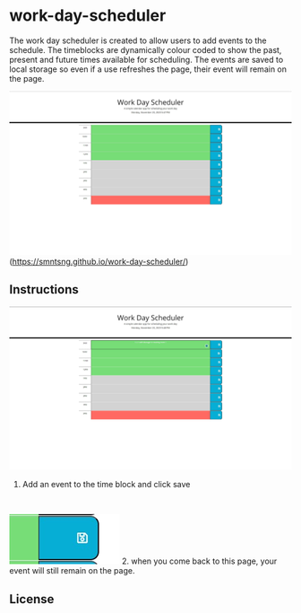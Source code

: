 # work-day-scheduler

The work day scheduler is created to allow users to add events to the schedule. The timeblocks are dynamically colour coded to show the past, present and future times available for scheduling.
The events are saved to local storage so even if a use refreshes the page, their event will remain on the page.

![alt text](Assets/Screenshot.jpg)
(https://smntsng.github.io/work-day-scheduler/)

## Instructions
![alt text](Assets/Screenshot-2.jpg)
1. Add an event to the time block and click save
 <br />
 
![alt text](Assets/screenshot-3.jpg)
2. when you come back to this page, your event will still remain on the page.






## License

